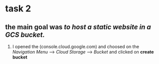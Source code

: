 # task 2
## the main goal was *to host a static website in a GCS bucket.*
1.  I opened the (console.cloud.google.com) and choosed on the *Navigation Menu* --> *Cloud Storage* --> *Bucket* and clicked on **create bucket**

